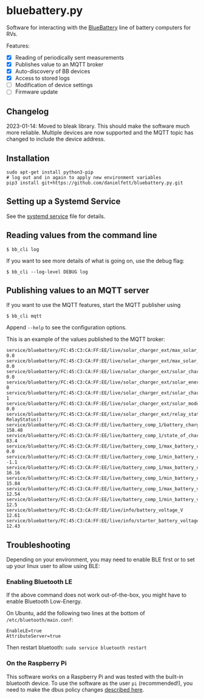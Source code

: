 # bluebattery.py

Software for interacting with the [BlueBattery](https://www.blue-battery.com/) line of battery computers for RVs.

Features:

- [x] Reading of periodically sent measurements
- [x] Publishes value to an MQTT broker
- [x] Auto-discovery of BB devices
- [x] Access to stored logs
- [ ] Modification of device settings
- [ ] Firmware update

## Changelog

2023-01-14: Moved to bleak library. This should make the software much more reliable. Multiple devices are now supported and the MQTT topic has changed to include the device address.

## Installation

```
sudo apt-get install python3-pip
# log out and in again to apply new environment variables 
pip3 install git+https://github.com/danielfett/bluebattery.py.git
```

## Setting up a Systemd Service

See the [systemd service](assets/bb.service) file for details.


## Reading values from the command line

```
$ bb_cli log
```

If you want to see more details of what is going on, use the debug flag:

```
$ bb_cli --log-level DEBUG log
```

## Publishing values to an MQTT server

If you want to use the MQTT features, start the MQTT publisher using

```
$ bb_cli mqtt
```

Append `--help` to see the configuration options.

This is an example of the values published to the MQTT broker:

```
service/bluebattery/FC:45:C3:CA:FF:EE/live/solar_charger_ext/max_solar_current_day_A 0.0
service/bluebattery/FC:45:C3:CA:FF:EE/live/solar_charger_ext/max_solar_watt_day_W 0.0
service/bluebattery/FC:45:C3:CA:FF:EE/live/solar_charger_ext/solar_charge_day_Ah 0.0
service/bluebattery/FC:45:C3:CA:FF:EE/live/solar_charger_ext/solar_energy_day_Wh 0
service/bluebattery/FC:45:C3:CA:FF:EE/live/solar_charger_ext/solar_charger_status 1
service/bluebattery/FC:45:C3:CA:FF:EE/live/solar_charger_ext/solar_module_voltage_V 0.0
service/bluebattery/FC:45:C3:CA:FF:EE/live/solar_charger_ext/relay_status RelayStatus()
service/bluebattery/FC:45:C3:CA:FF:EE/live/battery_comp_1/battery_charge_Ah 158.48
service/bluebattery/FC:45:C3:CA:FF:EE/live/battery_comp_1/state_of_charge_percent 83.4
service/bluebattery/FC:45:C3:CA:FF:EE/live/battery_comp_1/max_battery_current_day_A 0.0
service/bluebattery/FC:45:C3:CA:FF:EE/live/battery_comp_1/min_battery_current_day_A -1.1
service/bluebattery/FC:45:C3:CA:FF:EE/live/battery_comp_1/max_battery_charge_day_Ah 16.16
service/bluebattery/FC:45:C3:CA:FF:EE/live/battery_comp_1/min_battery_charge_day_Ah 15.84
service/bluebattery/FC:45:C3:CA:FF:EE/live/battery_comp_1/max_battery_voltage_day_V 12.54
service/bluebattery/FC:45:C3:CA:FF:EE/live/battery_comp_1/min_battery_voltage_day_V 12.5
service/bluebattery/FC:45:C3:CA:FF:EE/live/info/battery_voltage_V 12.61
service/bluebattery/FC:45:C3:CA:FF:EE/live/info/starter_battery_voltage_V 12.43
```


## Troubleshooting

Depending on your environment, you may need to enable BLE first or to set up your linux user to allow using BLE:

### Enabling Bluetooth LE

If the above command does not work out-of-the-box, you might have to enable Bluetooth Low-Energy. 

On Ubuntu, add the following two lines at the bottom of `/etc/bluetooth/main.conf`:

```
EnableLE=true
AttributeServer=true
```

Then restart bluetooth: `sudo service bluetooth restart`

### On the Raspberry Pi

This software works on a Raspberry Pi and was tested with the built-in bluetooth device. To use the software as the user `pi` (recommended!), you need to make the dbus policy changes [described here](https://www.raspberrypi.org/forums/viewtopic.php?t=108581#p746917).
